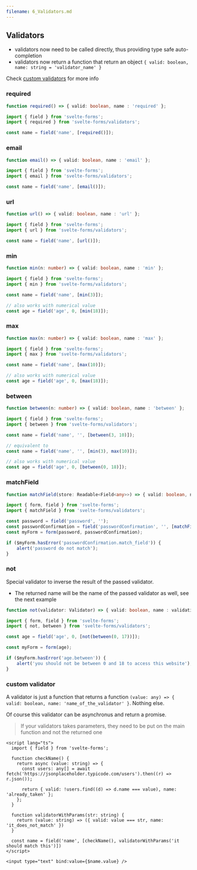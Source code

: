 ```yaml
---
filename: 6_Validators.md
---
```


## Validators

- validators now need to be called directly, thus providing type safe auto-completion
- validators now return a function that return an object `{ valid: boolean, name: string = 'validator_name' }`

Check [custom validators](#custom-validator) for more info

### required

```typescript
function required() => { valid: boolean, name : 'required' };
```

```typescript
import { field } from 'svelte-forms';
import { required } from 'svelte-forms/validators';

const name = field('name', [required()]);
```

### email

```typescript
function email() => { valid: boolean, name : 'email' };
```

```typescript
import { field } from 'svelte-forms';
import { email } from 'svelte-forms/validators';

const name = field('name', [email()]);
```

### url

```typescript
function url() => { valid: boolean, name : 'url' };
```

```typescript
import { field } from 'svelte-forms';
import { url } from 'svelte-forms/validators';

const name = field('name', [url()]);
```

### min

```typescript
function min(n: number) => { valid: boolean, name : 'min' };
```

```typescript
import { field } from 'svelte-forms';
import { min } from 'svelte-forms/validators';

const name = field('name', [min(3)]);

// also works with numerical value
const age = field('age', 0, [min(18)]);
```

### max

```typescript
function max(n: number) => { valid: boolean, name : 'max' };
```

```typescript
import { field } from 'svelte-forms';
import { max } from 'svelte-forms/validators';

const name = field('name', [max(10)]);

// also works with numerical value
const age = field('age', 0, [max(18)]);
```

### between

```typescript
function between(n: number) => { valid: boolean, name : 'between' };
```

```typescript
import { field } from 'svelte-forms';
import { between } from 'svelte-forms/validators';

const name = field('name', '', [between(3, 10)]);

// equivalent to
const name = field('name', '', [min(3), max(10)]);

// also works with numerical value
const age = field('age', 0, [between(0, 18)]);
```

### matchField

```typescript
function matchField(store: Readable<Field<any>>) => { valid: boolean, name : 'match_field' };
```

```typescript
import { form, field } from 'svelte-forms';
import { matchField } from 'svelte-forms/validators';

const password = field('password', '');
const passwordConfirmation = field('passwordConfirmation', '', [matchField(password)]);
const myForm = form(password, passwordConfirmation);

if ($myForm.hasError('passwordConfirmation.match_field')) {
	alert('password do not match');
}
```

### not

Special validator to inverse the result of the passed validator.

- The returned name will be the name of the passed validator as well, see the next example

```typescript
function not(validator: Validator) => { valid: boolean, name : validation.name };
```

```typescript
import { form, field } from 'svelte-forms';
import { not, between } from 'svelte-forms/validators';

const age = field('age', 0, [not(between(0, 17))]);

const myForm = form(age);

if ($myForm.hasError('age.between')) {
	alert('you should not be between 0 and 18 to access this website');
}
```

### custom validator

A validator is just a function that returns a function `(value: any) => { valid: boolean, name: 'name_of_the_validator' }`. Nothing else.

Of course this validator can be asynchronus and return a promise.

> If your validators takes parameters, they need to be put on the main function and not the returned one

```svelte
<script lang="ts">
  import { field } from 'svelte-forms';

  function checkName() {
    return async (value: string) => {
      const users: any[] = await fetch('https://jsonplaceholder.typicode.com/users').then((r) => r.json());

      return { valid: !users.find((d) => d.name === value), name: 'already_taken' };
    };
  }

  function validatorWithParams(str: string) {
    return (value: string) => ({ valid: value === str, name: 'it_does_not_match' })
  }

  const name = field('name', [checkName(), validatorWithParams('it should match this')])
</script>

<input type="text" bind:value={$name.value} />
```
